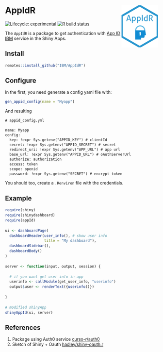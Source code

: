 
# AppIdR <img src='man/figures/hexsticker.png' align="right" height="139" />

<!-- badges: start -->

[![Lifecycle:
experimental](https://img.shields.io/badge/lifecycle-experimental-orange.svg)](https://www.tidyverse.org/lifecycle/#experimental)
[![R build
status](https://github.com/th1460/appId/workflows/R-CMD-check/badge.svg)](https://github.com/th1460/appId/actions)
<!-- badges: end -->

The `AppIdR` is a package to get authentication with [App ID
IBM](https://www.ibm.com/cloud/app-id) service in the Shiny Apps.

## Install

``` r
remotes::install_github("IBM/AppIdR")
```

## Configure

In the first, you need generate a config yaml file with:

``` r
gen_appid_config(name = "Myapp")
```

And resulting

    # appid_config.yml

    name: Myapp
    config:
      key: !expr Sys.getenv("APPID_KEY") # clientId
      secret: !expr Sys.getenv("APPID_SECRET") # secret
      redirect_uri: !expr Sys.getenv("APP_URL") # app url
      base_url: !expr Sys.getenv("APPID_URL") # oAuthServerUrl
      authorize: authorization
      access: token
      scope: openid
      password: !expr Sys.getenv("SECRET") # encrypt token

You should too, create a `.Renviron` file with the credentials.

## Example

``` r
require(shiny)
require(shinydashboard)
require(appId)

ui <- dashboardPage(
  dashboardHeader(user_info(), # show user info
                  title = "My dashboard"),
  dashboardSidebar(),
  dashboardBody()
)

server <- function(input, output, session) {

  # if you want get user info in app
  userinfo <- callModule(get_user_info, "userinfo")
  output$user <- renderText({userinfo()})

}

# modified shinyApp
shinyAppId(ui, server)
```

## References

1.  Package using Auth0 service
    [curso-r/auth0](https://github.com/curso-r/auth0)
2.  Sketch of Shiny + Oauth
    [hadley/shiny-oauth.r](https://gist.github.com/hadley/144c406871768d0cbe66b0b810160528)
